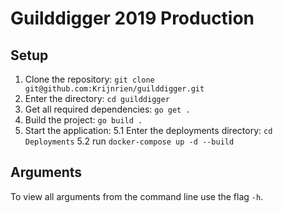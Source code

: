 # Guilddigger 2019 Production

## Setup

1. Clone the repository: `git clone git@github.com:Krijnrien/guilddigger.git`
2. Enter the directory: `cd guilddigger`
3. Get all required dependencies: `go get .`
4. Build the project: `go build .`
5. Start the application:
  5.1 Enter the deployments directory: `cd Deployments`
  5.2 run `docker-compose up -d --build`


## Arguments

To view all arguments from the command line use the flag `-h`.
